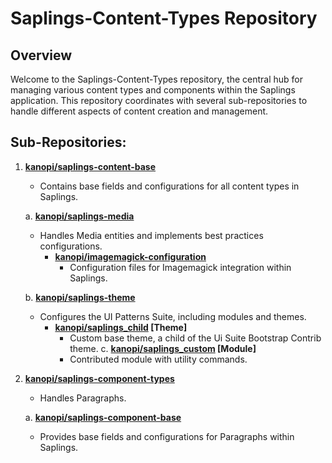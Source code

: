 # Saplings-Content-Types Repository

## Overview

Welcome to the Saplings-Content-Types repository, the central hub for managing various content types and components within the Saplings application. This repository coordinates with several sub-repositories to handle different aspects of content creation and management.

## Sub-Repositories:

1. **[kanopi/saplings-content-base](https://github.com/kanopi/saplings-content-base)**
   - Contains base fields and configurations for all content types in Saplings.

   a. **[kanopi/saplings-media](https://github.com/kanopi/saplings-media)**
      - Handles Media entities and implements best practices configurations.
         - **[kanopi/imagemagick-configuration](https://github.com/kanopi/imagemagick-configuration)**
            - Configuration files for Imagemagick integration within Saplings.

   b. **[kanopi/saplings-theme](https://github.com/kanopi/saplings-theme)**
      - Configures the UI Patterns Suite, including modules and themes.
         - **[kanopi/saplings_child](https://github.com/kanopi/saplings_child) [Theme]**
            - Custom base theme, a child of the Ui Suite Bootstrap Contrib theme.
   c. **[kanopi/saplings_custom](https://github.com/kanopi/saplings_custom) [Module]**
            - Contributed module with utility commands.

2. **[kanopi/saplings-component-types](https://github.com/kanopi/saplings-component-types)**
   - Handles Paragraphs.

   a. **[kanopi/saplings-component-base](https://github.com/kanopi/saplings-component-base)**
      - Provides base fields and configurations for Paragraphs within Saplings.
